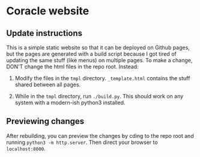 # Coracle website

## Update instructions

This is a simple static website so that it can be deployed on Github pages, but the pages are generated with a build script because I got tired of updating the same stuff (like menus) on multiple pages. To make a change, DON'T change the html files in the repo root. Instead:

1) Modify the files in the `tmpl` directory. `_template.html` contains the stuff shared between all pages.

2) While in the `tmpl` directory, run `./build.py`. This should work on any system with a modern-ish python3 installed.

## Previewing changes

After rebuilding, you can preview the changes by cding to the repo root and running `python3 -m http.server`. Then direct your browser to `localhost:8000`.

